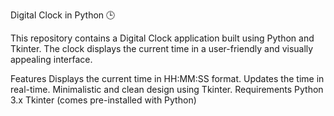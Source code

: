 Digital Clock in Python 🕒

This repository contains a Digital Clock application built using Python and Tkinter. The clock displays the current time in a user-friendly and visually appealing interface.

Features
Displays the current time in HH:MM:SS format.
Updates the time in real-time.
Minimalistic and clean design using Tkinter.
Requirements
Python 3.x
Tkinter (comes pre-installed with Python)
